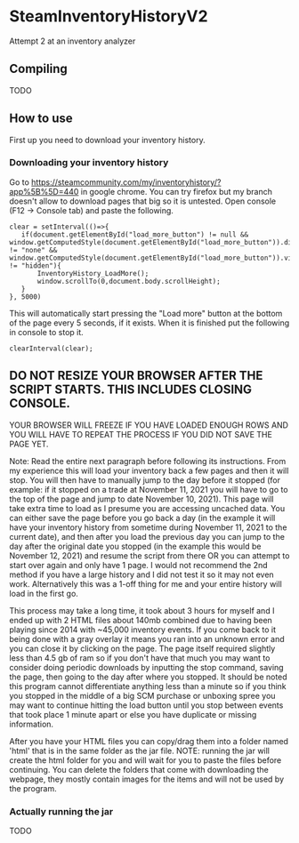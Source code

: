 # SteamInventoryHistoryV2
 Attempt 2 at an inventory analyzer
 
 ## Compiling
 TODO
 
 ## How to use
 First up you need to download your inventory history.
 ### Downloading your inventory history
 Go to https://steamcommunity.com/my/inventoryhistory/?app%5B%5D=440 in google chrome. You can try firefox but my branch doesn't allow to download pages that big so it is untested.
 Open console (F12 -> Console tab) and paste the following.
 ```
 clear = setInterval(()=>{
    if(document.getElementById("load_more_button") != null && window.getComputedStyle(document.getElementById("load_more_button")).display != "none" && window.getComputedStyle(document.getElementById("load_more_button")).visibility != "hidden"){
        InventoryHistory_LoadMore();
        window.scrollTo(0,document.body.scrollHeight);
    }
}, 5000)
```

This will automatically start pressing the "Load more" button at the bottom of the page every 5 seconds, if it exists. When it is finished put the following in console to stop it.
```
clearInterval(clear);
```
## DO NOT RESIZE YOUR BROWSER AFTER THE SCRIPT STARTS. THIS INCLUDES CLOSING CONSOLE.
YOUR BROWSER WILL FREEZE IF YOU HAVE LOADED ENOUGH ROWS AND YOU WILL HAVE TO REPEAT THE PROCESS IF YOU DID NOT SAVE THE PAGE YET.

Note: Read the entire next paragraph before following its instructions.
From my experience this will load your inventory back a few pages and then it will stop. You will then have to manually jump to the day before it stopped (for example: if it stopped on a trade at November 11, 2021 you will have to go to the top of the page and jump to date November 10, 2021). This page will take extra time to load as I presume you are accessing uncached data. You can either save the page before you go back a day (in the example it will have your inventory history from sometime during November 11, 2021 to the current date), and then after you load the previous day you can jump to the day after the original date you stopped (in the example this would be November 12, 2021) and resume the script from there OR you can attempt to start over again and only have 1 page. I would not recommend the 2nd method if you have a large history and I did not test it so it may not even work.
Alternatively this was a 1-off thing for me and your entire history will load in the first go.

This process may take a long time, it took about 3 hours for myself and I ended up with 2 HTML files about 140mb combined due to having been playing since 2014 with ~45,000 inventory events. If you come back to it being done with a gray overlay it means you ran into an unknown error and you can close it by clicking on the page. The page itself required slightly less than 4.5 gb of ram so if you don't have that much you may want to consider doing periodic downloads by inputting the stop command, saving the page, then going to the day after where you stopped. It should be noted this program cannot differentiate anything less than a minute so if you think you stopped in the middle of a big SCM purchase or unboxing spree you may want to continue hitting the load button until you stop between events that took place 1 minute apart or else you have duplicate or missing information.

After you have your HTML files you can copy/drag them into a folder named 'html' that is in the same folder as the jar file. NOTE: running the jar will create the html folder for you and will wait for you to paste the files before continuing. You can delete the folders that come with downloading the webpage, they mostly contain images for the items and will not be used by the program.

### Actually running the jar
TODO